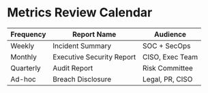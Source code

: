 # Metrics Review Calendar

| Frequency | Report Name               | Audience         |
|-----------|---------------------------|------------------|
| Weekly    | Incident Summary          | SOC + SecOps     |
| Monthly   | Executive Security Report | CISO, Exec Team  |
| Quarterly | Audit Report              | Risk Committee   |
| Ad-hoc    | Breach Disclosure         | Legal, PR, CISO  |
